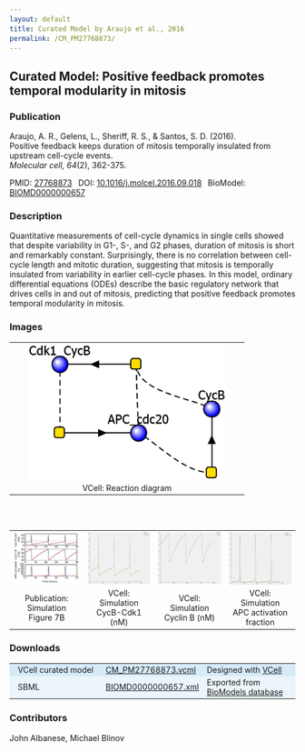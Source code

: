 ```yaml
---
layout: default
title: Curated Model by Araujo et al., 2016
permalink: /CM_PM27768873/
---
```

## Curated Model: Positive feedback promotes temporal modularity in mitosis
### Publication 

Araujo, A. R., Gelens, L., Sheriff, R. S., & Santos, S. D. (2016).<br />
Positive feedback keeps duration of mitosis temporally insulated from upstream cell-cycle events. <br />
<i>Molecular cell, 64</i>(2), 362-375.

 PMID: <a href="https://www.ncbi.nlm.nih.gov/pubmed/?term=27768873">27768873</a>&ensp; 
 DOI: <a href="https://doi.org/10.1016/j.molcel.2016.09.018">10.1016/j.molcel.2016.09.018</a>&ensp;
 BioModel: <a href="https://www.ebi.ac.uk/biomodels/BIOMD0000000657">BIOMD0000000657</a><br />

### Description
Quantitative measurements of cell-cycle dynamics in single cells showed that despite variability in G1-, S-, and G2 phases, duration of mitosis is short and remarkably constant. Surprisingly, there is no correlation between cell-cycle length and mitotic duration, suggesting that mitosis is temporally insulated from variability in earlier cell-cycle phases. In this model, ordinary differential equations (ODEs) describe the basic regulatory network that drives cells in and out of mitosis, predicting that positive feedback promotes temporal modularity in mitosis.

### Images
<center>
 <table align="center"> 
  <td align="center" width="400"><a href="https://modelbricks.github.io/images/Vcellimages/CM_PM27768873.PNG"><img width="350" align="center" src="/images/Vcellimages/CM_PM27768873.PNG"/></a></td>
 <tr>
  <td align="center">VCell: Reaction diagram</td>
 </tr>
 </table>
  <br /><br />
 <table align="center">
   <td align="center" width="250"><a href="https://modelbricks.github.io/images/publications/CM_PM27768873_Sim.PNG"><img width="150" src="/images/publications/CM_PM27768873_Sim.PNG"/></a></td>
   <td align="center" width="250"><a href="https://modelbricks.github.io/images/Vcellimages/CM_PM27768873_VCellSim2.PNG"><img width="150" align="center" src="/images/Vcellimages/CM_PM27768873_VCellSim2.PNG"/></a></td>
  <td align="center" width="250"><a href="https://modelbricks.github.io/images/Vcellimages/CM_PM27768873_VCellSim3.PNG"><img width="150" align="center" src="/images/Vcellimages/CM_PM27768873_VCellSim3.PNG"/></a></td>
  <td align="center" width="250"><a href="https://modelbricks.github.io/images/Vcellimages/CM_PM27768873_VCellSim1.PNG"><img width="150" align="center" src="/images/Vcellimages/CM_PM27768873_VCellSim1.PNG"/></a></td>
 <tr>
  <td align="center">Publication: Simulation<br /> Figure 7B </td>
  <td align="center">VCell: Simulation<br />CycB-Cdk1 (nM)</td>
  <td align="center">VCell: Simulation<br />Cyclin B (nM)</td>
  <td align="center">VCell: Simulation<br />APC activation fraction</td>
</tr>
 </table>
 </center>

### Downloads
<center>
 <table>
  <td width="33%" bgcolor="#D6EAF8">&nbsp; VCell curated model </td>
  <td width="33%" bgcolor="#D6EAF8"><a href="/modelbricks/VCML_SBMLfiles/CM_PM27768873.vcml">CM_PM27768873.vcml</a></td>
  <td width="33%" bgcolor="#D6EAF8"> Designed with <a href="http://vcell.org"> VCell</a></td>
  <tr>
   <td bgcolor="#EBF5FB">&nbsp; SBML </td>
   <td bgcolor="#EBF5FB"><a href="/modelbricks/VCML_SBMLfiles/BIOMD0000000657.xml" download>BIOMD0000000657.xml</a></td>
   <td bgcolor="#EBF5FB"> Exported from <a href="https://www.ebi.ac.uk/biomodels/BIOMD0000000657">BioModels database</a></td>
  </tr>
 </table>
</center>
  
### Contributors
John Albanese, Michael Blinov
